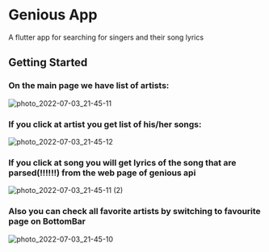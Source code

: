 # Genious App

A flutter app for searching for singers and their song lyrics

## Getting Started

### On the main page we have list of artists:


![photo_2022-07-03_21-45-11](https://user-images.githubusercontent.com/48819685/177053277-9fe1a2c4-7ab6-4ca2-84c9-1d05e7652bd4.jpg)


### If you click at artist you get list of his/her songs:


![photo_2022-07-03_21-45-12](https://user-images.githubusercontent.com/48819685/177053273-9ea97884-c3db-48c8-93f1-e9854be4db28.jpg)


### If you click at song you will get lyrics of the song that are parsed(!!!!!!) from the web page of genious api


![photo_2022-07-03_21-45-11 (2)](https://user-images.githubusercontent.com/48819685/177053271-ed7f6c60-37a2-470b-ac29-05e39d45b8a3.jpg)


### Also you can check all favorite artists by switching to favourite page on BottomBar


![photo_2022-07-03_21-45-10](https://user-images.githubusercontent.com/48819685/177053275-9c5b54ec-7427-4af8-9415-21d0d48b8134.jpg)
